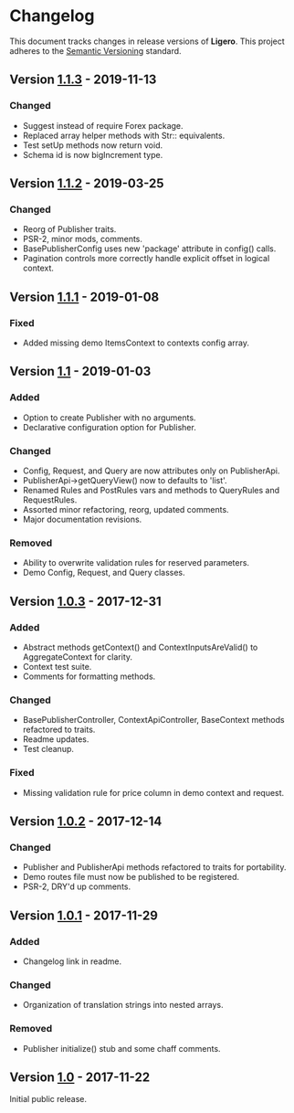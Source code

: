 # Changelog

This document tracks changes in release versions of **Ligero**. This project adheres to the [Semantic Versioning](http://semver.org/spec/v2.0.0.html) standard.


## Version [1.1.3](https://github.com/viewflex/ligero/tree/1.1.3) - 2019-11-13

### Changed

- Suggest instead of require Forex package.
- Replaced array helper methods with Str:: equivalents.
- Test setUp methods now return void.
- Schema id is now bigIncrement type.



## Version [1.1.2](https://github.com/viewflex/ligero/tree/1.1.2) - 2019-03-25

### Changed

- Reorg of Publisher traits.
- PSR-2, minor mods, comments.
- BasePublisherConfig uses new 'package' attribute in config() calls.
- Pagination controls more correctly handle explicit offset in logical context.


## Version [1.1.1](https://github.com/viewflex/ligero/tree/1.1.1) - 2019-01-08

### Fixed

- Added missing demo ItemsContext to contexts config array.


## Version [1.1](https://github.com/viewflex/ligero/tree/1.1) - 2019-01-03

### Added

- Option to create Publisher with no arguments.
- Declarative configuration option for Publisher.

### Changed

- Config, Request, and Query are now attributes only on PublisherApi.
- PublisherApi->getQueryView() now to defaults to 'list'.
- Renamed Rules and PostRules vars and methods to QueryRules and RequestRules.
- Assorted minor refactoring, reorg, updated comments.
- Major documentation revisions.

### Removed

- Ability to overwrite validation rules for reserved parameters.
- Demo Config, Request, and Query classes.


## Version [1.0.3](https://github.com/viewflex/ligero/tree/1.0.3) - 2017-12-31

### Added

- Abstract methods getContext() and ContextInputsAreValid() to AggregateContext for clarity.
- Context test suite.
- Comments for formatting methods.

### Changed

- BasePublisherController, ContextApiController, BaseContext methods refactored to traits.
- Readme updates.
- Test cleanup.

### Fixed

- Missing validation rule for price column in demo context and request.


## Version [1.0.2](https://github.com/viewflex/ligero/tree/1.0.2) - 2017-12-14

### Changed

- Publisher and PublisherApi methods refactored to traits for portability.
- Demo routes file must now be published to be registered.
- PSR-2, DRY'd up comments.


## Version [1.0.1](https://github.com/viewflex/ligero/tree/1.0.1) - 2017-11-29

### Added

- Changelog link in readme.

### Changed

- Organization of translation strings into nested arrays.

### Removed

- Publisher initialize() stub and some chaff comments.


## Version [1.0](https://github.com/viewflex/ligero/tree/1.0) - 2017-11-22

Initial public release.
